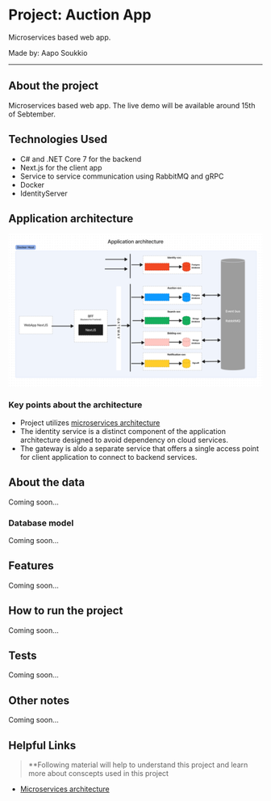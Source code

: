 # Project: Auction App 

Microservices based web app. 

Made by: Aapo Soukkio

***


## About the project 
Microservices based web app. 
The live demo will be available around 15th of Sebtember.


## Technologies Used

- C# and .NET Core 7 for the backend
- Next.js for the client app
- Service to service communication using RabbitMQ and gRPC
- Docker
- IdentityServer

## Application architecture

![Alt text](img/App_Architecture.PNG)

### Key points about the architecture

- Project utilizes [microservices architecture](https://learn.microsoft.com/en-us/azure/architecture/guide/architecture-styles/microservices)
- The identity service is a distinct component of the application architecture designed to avoid dependency on cloud services.
- The gateway is aldo a separate service that offers a single access point for client application to connect to backend services.



## About the data

Coming soon...

### Database model 

Coming soon...

## Features

Coming soon...

## How to run the project

Coming soon...

## Tests

Coming soon...

## Other notes

Coming soon...


## Helpful Links

> **Following material will help to understand this project and learn more about conscepts used in this project

- [Microservices architecture](https://learn.microsoft.com/en-us/azure/architecture/guide/architecture-styles/microservices)
